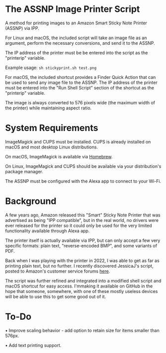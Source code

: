 # The ASSNP Image Printer Script

A method for printing images to an Amazon Smart Sticky Note Printer (ASSNP) via IPP.

For Linux and macOS, the included script will take an image file as an argument,
perform the necessary conversions, and send it to the ASSNP.

The IP address of the printer must be be entered into the script as the "printerip"
variable.

Example usage: `sh stickyprint.sh test.png`

For macOS, the included shortcut provides a Finder Quick Action that can be
used to send any image file to the ASSNP. The IP address of the
printer must be entered into the "Run Shell Script" section of the shortcut as the
"printerip" variable.

The image is always converted to 576 pixels wide (the maximum width of the printer)
while maintaining aspect ratio.

# System Requirements

ImageMagick and CUPS must be installed. CUPS is already installed on macOS and most
desktop Linux distributions.

On macOS, ImageMagick is available via [Homebrew](https://brew.sh).

On Linux, ImageMagick and CUPS should be available via your distribution's package manager.

The ASSNP must be configured with the Alexa app to
connect to your Wi-Fi.

# Background

A few years ago, Amazon released this "Smart" Sticky Note Printer that was advertised as
being "IPP compatible", but in the real world, no drivers were ever released for the
printer so it could only be used for the very limited functionality available through
Alexa app.

The printer itself is actually available via IPP, but can only accept a few
very specific formats: plain text, "reverse-encoded BMP", and some variants of PDF.

Back when I was playing with the printer in 2022, I was able to get as far as printing
plain text, but no further. I recently discovered JessicaJ's script, posted to Amazon's
customer service forums [here](https://www.amazonforum.com/s/question/0D56Q000084k8NgSAI/how-to-connect-using-internet-printing-protocol-from-windows).

The script was further refined and integrated into a modified shell script and macOS shortcut for easy access. 
I'mmaking it available on GitHub in the hope that someone, somewhere, with one of these 
mostly useless devices will be able to use this to get some good out of it.

# To-Do

• Improve scaling behavior - add option to retain size for items smaller than 576px.

• Add text printing support.
